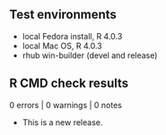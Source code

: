 ## Test environments
* local Fedora install, R 4.0.3
* local Mac OS, R 4.0.3
* rhub win-builder (devel and release)

## R CMD check results

0 errors | 0 warnings | 0 notes

* This is a new release.

